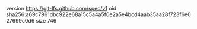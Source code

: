 version https://git-lfs.github.com/spec/v1
oid sha256:a69c7961dbc922e68a15c5a4a5f0e2a5e4bcd4aab35aa28f723f6e027699c0d6
size 746
